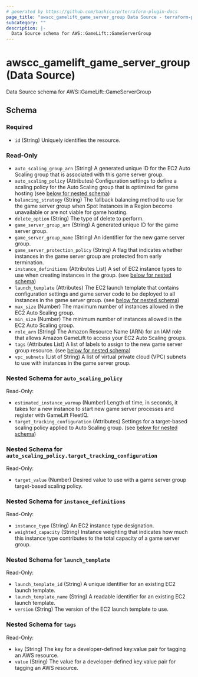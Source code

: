 ```yaml
---
# generated by https://github.com/hashicorp/terraform-plugin-docs
page_title: "awscc_gamelift_game_server_group Data Source - terraform-provider-awscc"
subcategory: ""
description: |-
  Data Source schema for AWS::GameLift::GameServerGroup
---
```


# awscc_gamelift_game_server_group (Data Source)

Data Source schema for AWS::GameLift::GameServerGroup



<!-- schema generated by tfplugindocs -->
## Schema

### Required

- `id` (String) Uniquely identifies the resource.

### Read-Only

- `auto_scaling_group_arn` (String) A generated unique ID for the EC2 Auto Scaling group that is associated with this game server group.
- `auto_scaling_policy` (Attributes) Configuration settings to define a scaling policy for the Auto Scaling group that is optimized for game hosting (see [below for nested schema](#nestedatt--auto_scaling_policy))
- `balancing_strategy` (String) The fallback balancing method to use for the game server group when Spot Instances in a Region become unavailable or are not viable for game hosting.
- `delete_option` (String) The type of delete to perform.
- `game_server_group_arn` (String) A generated unique ID for the game server group.
- `game_server_group_name` (String) An identifier for the new game server group.
- `game_server_protection_policy` (String) A flag that indicates whether instances in the game server group are protected from early termination.
- `instance_definitions` (Attributes List) A set of EC2 instance types to use when creating instances in the group. (see [below for nested schema](#nestedatt--instance_definitions))
- `launch_template` (Attributes) The EC2 launch template that contains configuration settings and game server code to be deployed to all instances in the game server group. (see [below for nested schema](#nestedatt--launch_template))
- `max_size` (Number) The maximum number of instances allowed in the EC2 Auto Scaling group.
- `min_size` (Number) The minimum number of instances allowed in the EC2 Auto Scaling group.
- `role_arn` (String) The Amazon Resource Name (ARN) for an IAM role that allows Amazon GameLift to access your EC2 Auto Scaling groups.
- `tags` (Attributes List) A list of labels to assign to the new game server group resource. (see [below for nested schema](#nestedatt--tags))
- `vpc_subnets` (List of String) A list of virtual private cloud (VPC) subnets to use with instances in the game server group.

<a id="nestedatt--auto_scaling_policy"></a>
### Nested Schema for `auto_scaling_policy`

Read-Only:

- `estimated_instance_warmup` (Number) Length of time, in seconds, it takes for a new instance to start new game server processes and register with GameLift FleetIQ.
- `target_tracking_configuration` (Attributes) Settings for a target-based scaling policy applied to Auto Scaling group. (see [below for nested schema](#nestedatt--auto_scaling_policy--target_tracking_configuration))

<a id="nestedatt--auto_scaling_policy--target_tracking_configuration"></a>
### Nested Schema for `auto_scaling_policy.target_tracking_configuration`

Read-Only:

- `target_value` (Number) Desired value to use with a game server group target-based scaling policy.



<a id="nestedatt--instance_definitions"></a>
### Nested Schema for `instance_definitions`

Read-Only:

- `instance_type` (String) An EC2 instance type designation.
- `weighted_capacity` (String) Instance weighting that indicates how much this instance type contributes to the total capacity of a game server group.


<a id="nestedatt--launch_template"></a>
### Nested Schema for `launch_template`

Read-Only:

- `launch_template_id` (String) A unique identifier for an existing EC2 launch template.
- `launch_template_name` (String) A readable identifier for an existing EC2 launch template.
- `version` (String) The version of the EC2 launch template to use.


<a id="nestedatt--tags"></a>
### Nested Schema for `tags`

Read-Only:

- `key` (String) The key for a developer-defined key:value pair for tagging an AWS resource.
- `value` (String) The value for a developer-defined key:value pair for tagging an AWS resource.
